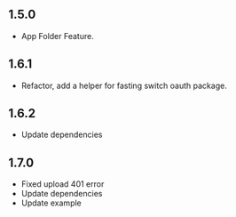## 1.5.0

* App Folder Feature.

## 1.6.1

* Refactor, add a helper for fasting switch oauth package.

## 1.6.2

* Update dependencies

## 1.7.0

* Fixed upload 401 error
* Update dependencies
* Update example